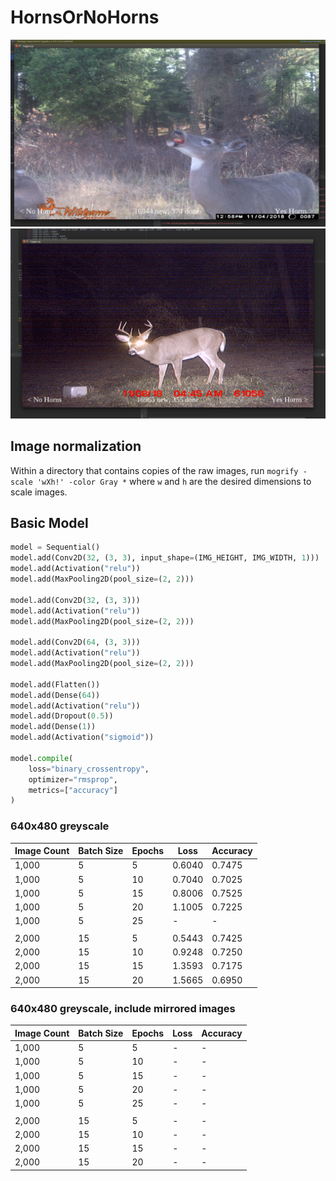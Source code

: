 # HornsOrNoHorns

![HA](https://github.com/VW-Stephen/HornsOrNoHorns/blob/master/haaaaa.png "Deergurl")
![LIT](https://github.com/VW-Stephen/HornsOrNoHorns/blob/master/tagger.png "Deerboi")

## Image normalization
Within a directory that contains copies of the raw images, run `mogrify -scale 'wXh!' -color Gray *` where
`w` and `h` are the desired dimensions to scale images.

## Basic Model
```python
model = Sequential()
model.add(Conv2D(32, (3, 3), input_shape=(IMG_HEIGHT, IMG_WIDTH, 1)))
model.add(Activation("relu"))
model.add(MaxPooling2D(pool_size=(2, 2)))

model.add(Conv2D(32, (3, 3)))
model.add(Activation("relu"))
model.add(MaxPooling2D(pool_size=(2, 2)))

model.add(Conv2D(64, (3, 3)))
model.add(Activation("relu"))
model.add(MaxPooling2D(pool_size=(2, 2)))

model.add(Flatten())
model.add(Dense(64))
model.add(Activation("relu"))
model.add(Dropout(0.5))
model.add(Dense(1))
model.add(Activation("sigmoid"))

model.compile(
    loss="binary_crossentropy",
    optimizer="rmsprop",
    metrics=["accuracy"]
)
```

### 640x480 greyscale

| Image Count | Batch Size | Epochs | Loss | Accuracy |
|-------------|------------|--------|------|----------|
| 1,000 | 5 | 5 | 0.6040| 0.7475 |
| 1,000 | 5 | 10 | 0.7040 | 0.7025 |
| 1,000 | 5 | 15 | 0.8006 | 0.7525 |
| 1,000 | 5 | 20 | 1.1005 | 0.7225 |
| 1,000 | 5 | 25 | - | - |
||||||
| 2,000 | 15 | 5 | 0.5443 | 0.7425 |
| 2,000 | 15 | 10 | 0.9248 | 0.7250 |
| 2,000 | 15 | 15 | 1.3593 | 0.7175 |
| 2,000 | 15 | 20 | 1.5665 | 0.6950 |

### 640x480 greyscale, include mirrored images

| Image Count | Batch Size | Epochs | Loss | Accuracy |
|-------------|------------|--------|------|----------|
| 1,000 | 5 | 5 | -| - |
| 1,000 | 5 | 10 | - | - |
| 1,000 | 5 | 15 | - | - |
| 1,000 | 5 | 20 | - | - |
| 1,000 | 5 | 25 | - | - |
||||||
| 2,000 | 15 | 5 | - | - |
| 2,000 | 15 | 10 | - | - |
| 2,000 | 15 | 15 | - | - |
| 2,000 | 15 | 20 | - | - |
